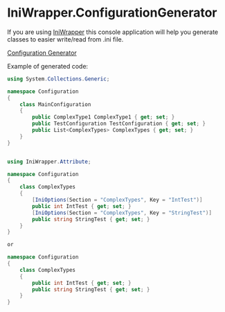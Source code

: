 # IniWrapper.ConfigurationGenerator
If you are using [IniWrapper](https://github.com/Szpi/IniWrapper) this console application will help you generate classes to easier write/read from .ini file.

[Configuration Generator](./Readme/CommandLine.PNG)


Example of generated code:

```csharp
using System.Collections.Generic;

namespace Configuration
{
    class MainConfiguration
    {
        public ComplexType1 ComplexType1 { get; set; }
        public TestConfiguration TestConfiguration { get; set; }
        public List<ComplexTypes> ComplexTypes { get; set; }
    }
}


using IniWrapper.Attribute;

namespace Configuration
{
    class ComplexTypes
    {
        [IniOptions(Section = "ComplexTypes", Key = "IntTest")]
        public int IntTest { get; set; }
        [IniOptions(Section = "ComplexTypes", Key = "StringTest")]
        public string StringTest { get; set; }
    }
}

or 

namespace Configuration
{
    class ComplexTypes
    {
        public int IntTest { get; set; }
        public string StringTest { get; set; }
    }
}
```
